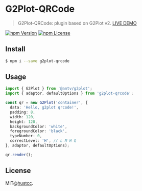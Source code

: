 # G2Plot-QRCode

> G2Plot-QRCode: plugin based on G2Plot v2. [LIVE DEMO](https://git.hust.cc/g2plot-qrcode)

[![npm Version](https://img.shields.io/npm/v/g2plot-qrcode.svg)](https://www.npmjs.com/package/g2plot-qrcode)
[![npm License](https://img.shields.io/npm/l/g2plot-qrcode.svg)](https://www.npmjs.com/package/g2plot-qrcode)


## Install

```bash
$ npm i --save g2plot-qrcode
```


## Usage

```ts
import { G2Plot } from '@antv/g2plot';
import { adaptor, defaultOptions } from 'g2plot-qrcode';

const qr = new G2Plot('container', {
  data: 'Hello, g2plot qrcode!',
  padding: 8,
  width: 120,
  height: 120,
  backgroundColor: 'white',
  foregroundColor: 'black',
  typeNumber: 0,
  correctLevel: 'H', // L M H Q
}, adaptor, defaultOptions);

qr.render();
```


## License

MIT@[hustcc](https://github.com/hustcc).
